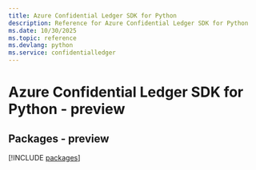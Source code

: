 ```yaml
---
title: Azure Confidential Ledger SDK for Python
description: Reference for Azure Confidential Ledger SDK for Python
ms.date: 10/30/2025
ms.topic: reference
ms.devlang: python
ms.service: confidentialledger
---
```

# Azure Confidential Ledger SDK for Python - preview
## Packages - preview
[!INCLUDE [packages](confidential-ledger-index.md)]
